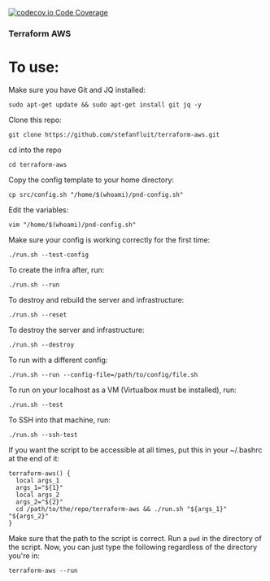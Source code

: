 [![codecov.io Code Coverage](https://img.shields.io/codecov/c/github/dwyl/hapi-auth-jwt2.svg?maxAge=2592000)](https://codecov.io/github/dwyl/hapi-auth-jwt2?branch=master)
### Terraform AWS&nbsp;


To use:
========
Make sure you have Git and JQ installed:
```
sudo apt-get update && sudo apt-get install git jq -y
```

Clone this repo:
```
git clone https://github.com/stefanfluit/terraform-aws.git
```

cd into the repo
```
cd terraform-aws
```

Copy the config template to your home directory:
```
cp src/config.sh "/home/$(whoami)/pnd-config.sh"
```

Edit the variables:
```
vim "/home/$(whoami)/pnd-config.sh"
```

Make sure your config is working correctly for the first time:
```
./run.sh --test-config
```

To create the infra after, run:
```
./run.sh --run
```

To destroy and rebuild the server and infrastructure:
```
./run.sh --reset
```

To destroy the server and infrastructure:
```
./run.sh --destroy
```

To run with a different config:
```
./run.sh --run --config-file=/path/to/config/file.sh
```

To run on your localhost as a VM (Virtualbox must be installed), run:
```
./run.sh --test
```

To SSH into that machine, run:
```
./run.sh --ssh-test
```

If you want the script to be accessible at all times, put this in your ~/.bashrc at the end of it:

```
terraform-aws() {
  local args_1
  args_1="${1}"
  local args_2
  args_2="${2}"
  cd /path/to/the/repo/terraform-aws && ./run.sh "${args_1}" "${args_2}"
}
```
Make sure that the path to the script is correct. Run a `pwd` in the directory of the script.
Now, you can just type the following regardless of the directory you're in:

```
terraform-aws --run
```
